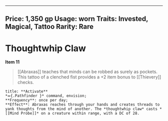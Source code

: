 
---
Price: 1,350 gp
Usage: worn
Traits: Invested, Magical, Tattoo
Rarity: Rare
---

# Thoughtwhip Claw

**Item 11**

> [[Abraxas]] teaches that minds can be robbed as surely as pockets. This tattoo of a clenched fist provides a +2 item bonus to [[Thievery]] checks.

```ad-embed-ability
title: **Activate**
*⬺{.Pathfinder }* command, envision; 
**Frequency**: once per day;
**Effect**: Abraxas reaches through your hands and creates threads to yank thoughts from the mind of another. The *thoughtwhip claw* casts *[[Mind Probe]]* on a creature within range, with a DC of 28.

```
